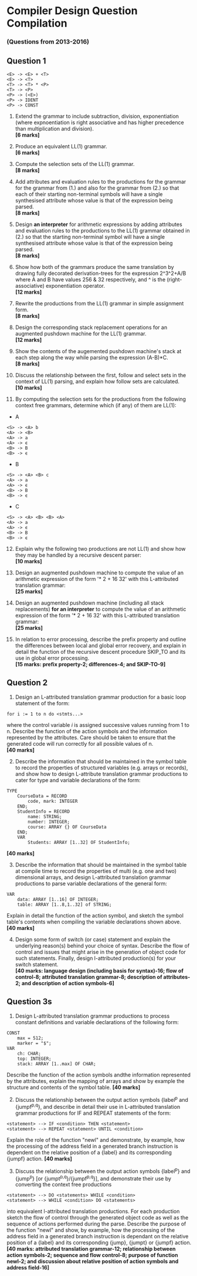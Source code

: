# Compiler Design Question Compilation  
### (Questions from 2013-2016)

## Question 1

```
<E> -> <E> + <T>  
<E> -> <T>  
<T> -> <T> * <P>  
<T> -> <P> 
<P> -> (<E>)  
<P> -> IDENT
<P> -> CONST  
```

1. Extend the grammar to include subtraction, division, exponentiation (where expnoentiation is right associative and has higher precedence than multiplication and division).  
**[6 marks]**

2. Produce an equivalent LL(1) grammar.  
**[6 marks]**

3. Compute the selection sets of the LL(1) grammar.  
**[8 marks]**

4. Add attributes and evaluation rules to the productions for the grammar for the grammar from (1.) and also for the grammar from (2.) so that each of their starting non-terminal symbols will have a single synthesised attribute whose value is that of the expression being parsed.  
**[8 marks]**

5. Design **an interpreter** for arithmetic expressions by adding attributes and evaluation rules to the productions to the LL(1) grammar obtained in (2.) so that the starting non-terminal symbol will have a single synthesised attribute whose value is that of the expression being parsed.  
**[8 marks]**

6. Show how both of the grammars produce the same translation by drawing fully decorated derivation-trees for the expression 2^3^2+A/B where A and B have values 256 & 32 respectively, and ^ is the (right-associative) exponentiation operator.  
**[12 marks]**

7. Rewrite the productions from the LL(1) grammar in simple assignment form.  
**[8 marks]**

8. Design the corresponding stack replacement operations for an augmented pushdown machine for the LL(1) grammar.  
**[12 marks]**

9. Show the contents of the augemented pushdown machine's stack at each step along the way while parsing the expression (A-B)*C.  
**[8 marks]**

10. Discuss the relationship between the first, follow and select sets in the context of LL(1) parsing, and explain how follow sets are calculated.  
**[10 marks]**

11. By computing the selection sets for the productions from the following context free grammars, determine which (if any) of them are LL(1):

 * A  
 ```
<S> -> <A> b  
<A> -> <B>  
<A> -> a 
<A> -> ϵ
<B> -> B 
<B> -> ϵ
 ```
 * B  
 ```
<S> -> <A> <B> c   
<A> -> a 
<A> -> ϵ
<B> -> B 
<B> -> ϵ
 ```
 * C  
 ```
<S> -> <A> <B> <B> <A>  
<A> -> a 
<A> -> ϵ
<B> -> B 
<B> -> ϵ
 ```
 
12. Explain why the following two productions are not LL(1) and show how they may be handled by a recursive descent parser:  
**[10 marks]**

13. Design an augmented pushdown machine to compute the value of an arithmetic expression of the form '* 2 + 16 32' with this L-attributed translation grammar:  
**[25 marks]**

14. Design an augmented pushdown machine (including all stack replacements) **for an interpreter** to compute the value of an arithmetic expression of the form '* 2 + 16 32' with this L-attributed translation grammar:  
**[25 marks]**

15. In relation to error processing, describe the prefix property and outline the differences between local and global error recovery, and explain in detail the function of the recursive descent procedure SKIP_TO and its use in global error processing.  
**[15 marks: prefix property-2; differences-4; and SKIP-TO-9]**

## Question 2

1. Design an L-attributed translation grammar production for a basic loop statement of the form:
```
for i := 1 to n do <stmts...>
```  
where the control variable *i* is assigned successive values running from 1 to n. Describe the function of the action symbols and the information represented by the attributes. Care should be taken to ensure that the generated code will run correctly for all possible values of n.  
**[40 marks]**

2. Describe the information that should be maintained in the symbol table to record the properties of structured variables (e.g. arrays or records), and show how to design L-attribute translation grammar productions to cater for type and variable declarations of the form:  
```
TYPE
	CourseData = RECORD
		code, mark: INTEGER
	END;
	StudentInfo = RECORD
		name: STRING;
		number: INTEGER;
		course: ARRAY {} OF CourseData
	END;
	VAR
		Students: ARRAY [1..32] OF StudentInfo;
```  
**[40 marks]**

3. Describe the information that should be maintained in the symbol table at compile time to record the properties of multi (e.g. one and two) dimensional arrays, and design L-attributed translation grammar productions to parse variable declarations of the general form:  
```
VAR
	data: ARRAY [1..16] OF INTEGER;
	table: ARRAY [1..8,1..32] of STRING;
```  
Explain in detail the function of the action symbol, and sketch the symbol table's contents when compiling the variable declarations shown above.  
**[40 marks]**

4. Design some form of switch (or case) statement and explain the underlying reason(s) behind your choice of syntax. Describe the flow of control and issues that might arise in the generation of object code for such statements. Finally, design l-attributed production(s) for your switch statement.  
**[40 marks: language design (including basis for syntax)-16; flow of control-8; attributed translation grammar-8; description of attributes-2; and description of action symbols-6]**

## Question 3s

1. Design L-attributed translation grammar productions to process constant definitions and variable declarations of the following form:  
```
CONST  
	max = 512;  
	marker = "$";  
VAR  
	ch: CHAR;  
	top: INTEGER;  
	stack: ARRAY [1..max] OF CHAR;  
```  
Describe the function of the action symbols andthe information represented by the attributes, explain the mapping of arrays and show by example the structure and contents of the symbol table. **[40 marks]**

2. Discuss the relationship between the output action symbols {label<sup>p</sup> and {jumpf<sup>p,q</sup>}, and describe in detail their use in L-attributed translation grammar productions for IF and REPEAT statements of the form:  
```
<statement> --> IF <condition> THEN <statement>
<statement> --> REPEAT <statement> UNTIL <condition>
```  
Explain the role of the function "newl" and demonstrate, by example, how the processing of the address field in a generated branch instruction is dependent on the relative position of a {label} and its corresponding {jumpf} action. **[40 marks]**

3. Discuss the relationship between the output action symbols {label<sup>p</sup>} and {jump<sup>p</sup>} [or {jumpt<sup>p,q</sup>}/{jumpf<sup>p,q</sup>}], and demonstrate their use by converting the context free productions  
```
<statement> --> DO <statements> WHILE <condition>
<statement> --> WHILE <condition> DO <statements>
```  
into equivalent l-attributed translation productions. For each production sketch the flow of control through the generated object code as well as the sequence of actions performed during the parse. Describe the purpose of the function "newl" and show, by example, how the processing of the address field in a generated branch instruction is dependant on the relative position of a {label} and its corresponding {jump}, {jumpt} or {jumpf} action. **[40 marks: attributed translation grammar-12; relationship between action symbols-2; sequence and flow control-8; purpose of function newl-2; and discussion about relative position of action symbols and address field-16]**









